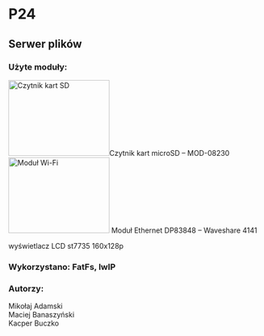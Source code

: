# P24 <br>
## Serwer plików



### Użyte moduły: <br>
<img src="https://botland.com.pl/64074-large_default/modul-czytnika-kart-microsd.jpg" alt="Czytnik kart SD" height="150" width="200">Czytnik kart microSD – MOD-08230 <br>
<img src="https://c.allegroimg.com/s512/0643a1/d66a62e941c9ade1c25295e59ecc/Transceiver-DP83848-ETH-Board-10-100-Ethernet" alt="Moduł Wi-Fi" height="150" width="200"> Moduł Ethernet DP83848 – Waveshare 4141 <br>

wyświetlacz LCD st7735 160x128p<br>

 ### Wykorzystano: FatFs, lwIP

### Autorzy: <br>
Mikołaj Adamski <br>
Maciej Banaszyński <br>
Kacper Buczko
